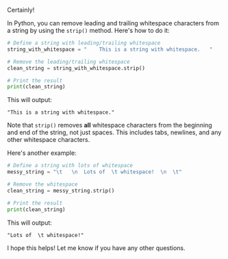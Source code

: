 Certainly!

In Python, you can remove leading and trailing whitespace characters from a string by using the `strip()` method. Here's how to do it:

```python
# Define a string with leading/trailing whitespace
string_with_whitespace = "    This is a string with whitespace.   "

# Remove the leading/trailing whitespace
clean_string = string_with_whitespace.strip()

# Print the result
print(clean_string)
```

This will output:

```
"This is a string with whitespace."
```

Note that `strip()` removes **all** whitespace characters from the beginning and end of the string, not just spaces. This includes tabs, newlines, and any other whitespace characters.

Here's another example:

```python
# Define a string with lots of whitespace
messy_string = "\t   \n  Lots of  \t whitespace!  \n  \t"

# Remove the whitespace
clean_string = messy_string.strip()

# Print the result
print(clean_string)
```

This will output:

```
"Lots of  \t whitespace!"
```

I hope this helps! Let me know if you have any other questions.